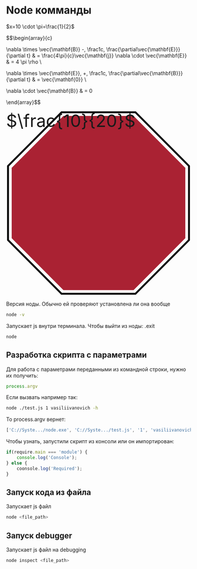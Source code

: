 # Node комманды

$x=10 \cdot \pi=\frac{1}{2}$  


$$\begin{array}{c}

\nabla \times \vec{\mathbf{B}} -\, \frac1c\, \frac{\partial\vec{\mathbf{E}}}{\partial t} &
= \frac{4\pi}{c}\vec{\mathbf{j}}    \nabla \cdot \vec{\mathbf{E}} & = 4 \pi \rho \\

\nabla \times \vec{\mathbf{E}}\, +\, \frac1c\, \frac{\partial\vec{\mathbf{B}}}{\partial t} & = \vec{\mathbf{0}} \\

\nabla \cdot \vec{\mathbf{B}} & = 0

\end{array}$$

<svg xmlns="http://www.w3.org/2000/svg" viewBox="0 0 100 100">
    <path d="M30,1h40l29,29v40l-29,29h-40l-29-29v-40z" stroke="#000" fill="none"/> 
    <path d="M31,3h38l28,28v38l-28,28h-38l-28-28v-38z" fill="#a23"/>
    <foreignobject font-size="7pt" x="0" y="0" width="100" height="100">
        $\frac{10}{20}$
    </foreignobject>
</svg>

Версия ноды. Обычно ей проверяют установлена ли она вообще

````bash
node -v
````

Запускает js внутри терминала. Чтобы выйти из ноды: .exit

````bash
node
````

## Разработка скрипта с параметрами

Для работа с параметрами переданными из командной строки, нужно их получить:

````js 
process.argv
````

Если вызвать например так:

````bash 
node ./test.js 1 vasiliivanovich -h
````

То process.argv вернет:

````js 
['C://Syste.../node.exe', 'C://Syste.../test.js', '1', 'vasiliivanovich', '-h']
````

Чтобы узнать, запустили скрипт из консоли или он импортирован:

````js 
if(require.main === 'module') {
    console.log('Console');
} else {
    coonsole.log('Required');
}
````

## Запуск кода из файла

Запускает js файл

````bash
node <file_path>
````

## Запуск debugger

Запускает js файл на debugging

````bash
node inspect <file_path>
````

